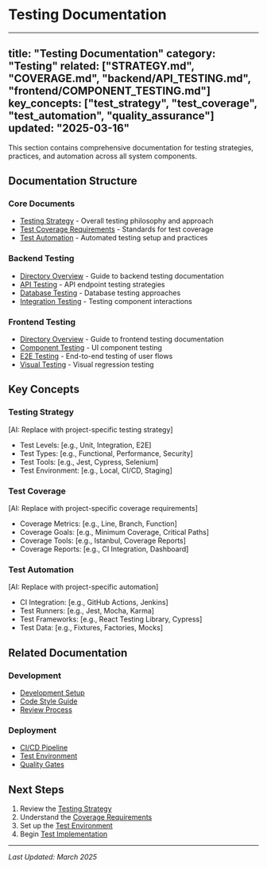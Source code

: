 # Testing Documentation

---
title: "Testing Documentation"
category: "Testing"
related: ["STRATEGY.md", "COVERAGE.md", "backend/API_TESTING.md", "frontend/COMPONENT_TESTING.md"]
key_concepts: ["test_strategy", "test_coverage", "test_automation", "quality_assurance"]
updated: "2025-03-16"
---

This section contains comprehensive documentation for testing strategies, practices, and automation across all system components.

## Documentation Structure

### Core Documents
- [Testing Strategy](STRATEGY.md) - Overall testing philosophy and approach
- [Test Coverage Requirements](COVERAGE.md) - Standards for test coverage
- [Test Automation](AUTOMATION.md) - Automated testing setup and practices

### Backend Testing
- [Directory Overview](backend/INDEX.md) - Guide to backend testing documentation
- [API Testing](backend/API_TESTING.md) - API endpoint testing strategies
- [Database Testing](backend/DATABASE_TESTING.md) - Database testing approaches
- [Integration Testing](backend/INTEGRATION_TESTING.md) - Testing component interactions

### Frontend Testing
- [Directory Overview](frontend/INDEX.md) - Guide to frontend testing documentation
- [Component Testing](frontend/COMPONENT_TESTING.md) - UI component testing
- [E2E Testing](frontend/E2E_TESTING.md) - End-to-end testing of user flows
- [Visual Testing](frontend/VISUAL_TESTING.md) - Visual regression testing

## Key Concepts

### Testing Strategy
[AI: Replace with project-specific testing strategy]
- Test Levels: [e.g., Unit, Integration, E2E]
- Test Types: [e.g., Functional, Performance, Security]
- Test Tools: [e.g., Jest, Cypress, Selenium]
- Test Environment: [e.g., Local, CI/CD, Staging]

### Test Coverage
[AI: Replace with project-specific coverage requirements]
- Coverage Metrics: [e.g., Line, Branch, Function]
- Coverage Goals: [e.g., Minimum Coverage, Critical Paths]
- Coverage Tools: [e.g., Istanbul, Coverage Reports]
- Coverage Reports: [e.g., CI Integration, Dashboard]

### Test Automation
[AI: Replace with project-specific automation]
- CI Integration: [e.g., GitHub Actions, Jenkins]
- Test Runners: [e.g., Jest, Mocha, Karma]
- Test Frameworks: [e.g., React Testing Library, Cypress]
- Test Data: [e.g., Fixtures, Factories, Mocks]

## Related Documentation

### Development
- [Development Setup](../development/SETUP.md)
- [Code Style Guide](../standards/CODE_STYLE.md)
- [Review Process](../standards/REVIEW_PROCESS.md)

### Deployment
- [CI/CD Pipeline](../deployment/CICD.md)
- [Test Environment](../deployment/TEST_ENVIRONMENT.md)
- [Quality Gates](../deployment/QUALITY_GATES.md)

## Next Steps

1. Review the [Testing Strategy](STRATEGY.md)
2. Understand the [Coverage Requirements](COVERAGE.md)
3. Set up the [Test Environment](../deployment/TEST_ENVIRONMENT.md)
4. Begin [Test Implementation](IMPLEMENTATION.md)

---

*Last Updated: March 2025* 